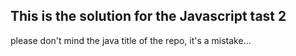 ## This is the solution for the Javascript tast 2
please don't mind the java title of the repo, it's a mistake...
